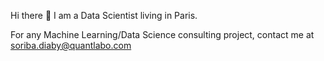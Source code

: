 Hi there 👋 I am a Data Scientist living in Paris.

For any Machine Learning/Data Science consulting project, contact me at soriba.diaby@quantlabo.com


